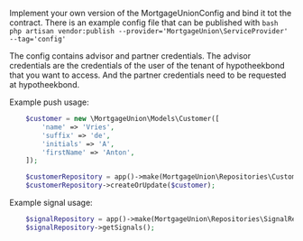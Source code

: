 Implement your own version of the MortgageUnionConfig and bind it tot the contract.
There is an example config file that can be published with ```bash php artisan vendor:publish --provider='MortgageUnion\ServiceProvider' --tag='config' ```

The config contains advisor and partner credentials. The advisor credentials are the credentials of the user of the tenant of hypotheekbond that you want to access.
    And the partner credentials need to be requested at hypotheekbond.

Example push usage:
```php
    $customer = new \MortgageUnion\Models\Customer([
        'name' => 'Vries',
        'suffix' => 'de',
        'initials' => 'A',
        'firstName' => 'Anton',
    ]);

    $customerRepository = app()->make(MortgageUnion\Repositories\CustomerRepository::class);
    $customerRepository->createOrUpdate($customer);
```
Example signal usage:
```php
    $signalRepository = app()->make(MortgageUnion\Repositories\SignalRepository::class)
    $signalRepository->getSignals();
```